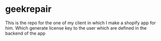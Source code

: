 # geekrepair
This is the repo for the one of my client in which I make a shopify app for him. Which generate license key to the user which are defined in the backend of the app
